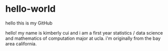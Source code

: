 # hello-world
hello this is my GitHub

hello! my name is kimberly cui and i am a first year statistics / data science and mathematics of computation major at ucla. i'm originally from the bay area california. 

